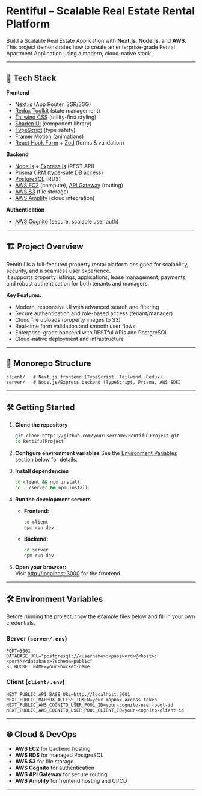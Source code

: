 # Rentiful – Scalable Real Estate Rental Platform

Build a Scalable Real Estate Application with **Next.js**, **Node.js**, and **AWS**.  
This project demonstrates how to create an enterprise-grade Rental Apartment Application using a modern, cloud-native stack.

---

## 🚀 Tech Stack

**Frontend**
- [Next.js](https://nextjs.org/) (App Router, SSR/SSG)
- [Redux Toolkit](https://redux-toolkit.js.org/) (state management)
- [Tailwind CSS](https://tailwindcss.com/) (utility-first styling)
- [Shadcn UI](https://ui.shadcn.com/) (component library)
- [TypeScript](https://www.typescriptlang.org/) (type safety)
- [Framer Motion](https://www.framer.com/motion/) (animations)
- [React Hook Form](https://react-hook-form.com/) + [Zod](https://zod.dev/) (forms & validation)

**Backend**
- [Node.js](https://nodejs.org/) + [Express.js](https://expressjs.com/) (REST API)
- [Prisma ORM](https://www.prisma.io/) (type-safe DB access)
- [PostgreSQL](https://www.postgresql.org/) (RDS)
- [AWS EC2](https://aws.amazon.com/ec2/) (compute), [API Gateway](https://aws.amazon.com/api-gateway/) (routing)
- [AWS S3](https://aws.amazon.com/s3/) (file storage)
- [AWS Amplify](https://aws.amazon.com/amplify/) (cloud integration)

**Authentication**
- [AWS Cognito](https://aws.amazon.com/cognito/) (secure, scalable user auth)

---

## 🏗️ Project Overview

Rentiful is a full-featured property rental platform designed for scalability, security, and a seamless user experience.  
It supports property listings, applications, lease management, payments, and robust authentication for both tenants and managers.

**Key Features:**
- Modern, responsive UI with advanced search and filtering
- Secure authentication and role-based access (tenant/manager)
- Cloud file uploads (property images to S3)
- Real-time form validation and smooth user flows
- Enterprise-grade backend with RESTful APIs and PostgreSQL
- Cloud-native deployment and infrastructure

---

## 📁 Monorepo Structure

```
client/   # Next.js frontend (TypeScript, Tailwind, Redux)
server/   # Node.js/Express backend (TypeScript, Prisma, AWS SDK)
```

---

## 🛠️ Getting Started

1. **Clone the repository**
   ```bash
   git clone https://github.com/yourusername/RentifulProject.git
   cd RentifulProject
   ```

2. **Configure environment variables**
   See the [Environment Variables](#️-environment-variables) section below for details.  

4. **Install dependencies**
   ```bash
   cd client && npm install
   cd ../server && npm install
   ```

5. **Run the development servers**
   - **Frontend:**  
     ```bash
     cd client
     npm run dev
     ```
   - **Backend:**  
     ```bash
     cd server
     npm run dev
     ```

6. **Open your browser:**  
   Visit [http://localhost:3000](http://localhost:3000) for the frontend.

---

## 🛠️ Environment Variables

Before running the project, copy the example files below and fill in your own credentials.

### Server (`server/.env`)
```env
PORT=3001
DATABASE_URL="postgresql://<username>:<password>@<host>:<port>/<database>?schema=public"
S3_BUCKET_NAME=your-bucket-name
```

### Client (`client/.env`)
```env
NEXT_PUBLIC_API_BASE_URL=http://localhost:3001
NEXT_PUBLIC_MAPBOX_ACCESS_TOKEN=your-mapbox-access-token
NEXT_PUBLIC_AWS_COGNITO_USER_POOL_ID=your-cognito-user-pool-id
NEXT_PUBLIC_AWS_COGNITO_USER_POOL_CLIENT_ID=your-cognito-client-id
```

---

## 🌐 Cloud & DevOps

- **AWS EC2** for backend hosting
- **AWS RDS** for managed PostgreSQL
- **AWS S3** for file storage
- **AWS Cognito** for authentication
- **AWS API Gateway** for secure routing
- **AWS Amplify** for frontend hosting and CI/CD

---

